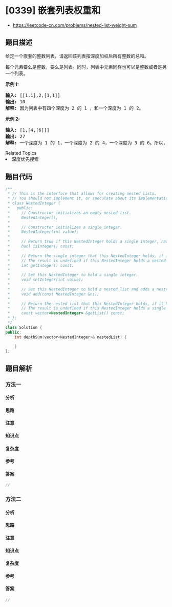

# [0339] 嵌套列表权重和
* https://leetcode-cn.com/problems/nested-list-weight-sum


## 题目描述

<p>给定一个嵌套的整数列表，请返回该列表按深度加权后所有整数的总和。</p>

<p>每个元素要么是整数，要么是列表。同时，列表中元素同样也可以是整数或者是另一个列表。</p>

<p><strong>示例 1:</strong></p>

<pre><strong>输入: </strong>[[1,1],2,[1,1]]
<strong>输出: </strong>10 
<strong>解释: </strong>因为列表中有四个深度为 2 的 1 ，和一个深度为 1 的 2。</pre>

<p><strong>示例 2:</strong></p>

<pre><strong>输入: </strong>[1,[4,[6]]]
<strong>输出: </strong>27 
<strong>解释: </strong>一个深度为 1 的 1，一个深度为 2 的 4，一个深度为 3 的 6。所以，1 + 4*2 + 6*3 = 27。</pre>
<div><div>Related Topics</div><div><li>深度优先搜索</li></div></div>


## 题目代码

```cpp
/**
 * // This is the interface that allows for creating nested lists.
 * // You should not implement it, or speculate about its implementation
 * class NestedInteger {
 *   public:
 *     // Constructor initializes an empty nested list.
 *     NestedInteger();
 *
 *     // Constructor initializes a single integer.
 *     NestedInteger(int value);
 *
 *     // Return true if this NestedInteger holds a single integer, rather than a nested list.
 *     bool isInteger() const;
 *
 *     // Return the single integer that this NestedInteger holds, if it holds a single integer
 *     // The result is undefined if this NestedInteger holds a nested list
 *     int getInteger() const;
 *
 *     // Set this NestedInteger to hold a single integer.
 *     void setInteger(int value);
 *
 *     // Set this NestedInteger to hold a nested list and adds a nested integer to it.
 *     void add(const NestedInteger &ni);
 *
 *     // Return the nested list that this NestedInteger holds, if it holds a nested list
 *     // The result is undefined if this NestedInteger holds a single integer
 *     const vector<NestedInteger> &getList() const;
 * };
 */
class Solution {
public:
    int depthSum(vector<NestedInteger>& nestedList) {

    }
};
```


## 题目解析


### 方法一

#### 分析

#### 思路

#### 注意

#### 知识点

#### 复杂度

#### 参考

#### 答案

```cpp
//
```


### 方法二

#### 分析

#### 思路

#### 注意

#### 知识点

#### 复杂度

#### 参考

#### 答案

```cpp
//
```


